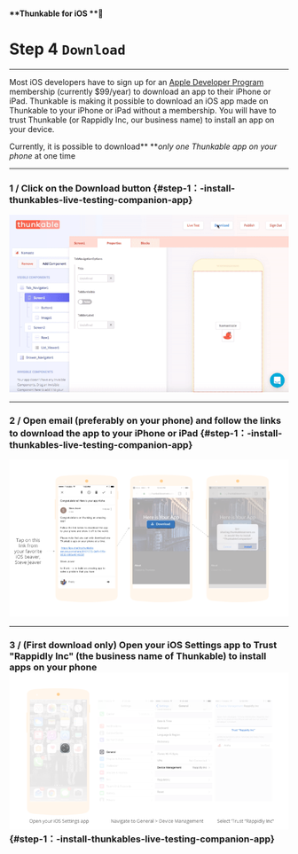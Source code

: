 #### **Thunkable for iOS **

# Step 4 `Download`

---

Most iOS developers have to sign up for an [Apple Developer Program](https://developer.apple.com/programs/) membership \(currently $99/year\) to download an app to their iPhone or iPad.  Thunkable is making it possible to download an iOS app made on Thunkable to your iPhone or iPad without a membership. You will have to trust Thunkable \(or Rappidly Inc, our business name\) to install an app on your device.

Currently, it is possible to download** **_only one Thunkable app on your phone_ at one time

---

### 1 / Click on the Download button {#step-1：-install-thunkables-live-testing-companion-app}

![](/assets/download-ios-1.gif)



---

### 2 / Open email \(preferably on your phone\) and follow the links to download the app to your iPhone or iPad {#step-1：-install-thunkables-live-testing-companion-app}

![](/assets/dowloand-ios-fig-3.png)

---

### 3 / \(First download only\) Open your iOS Settings app to Trust "Rappidly Inc" \(the business name of Thunkable\) to install apps on your phone![](/assets/download-ios-fig-4.png) {#step-1：-install-thunkables-live-testing-companion-app}



